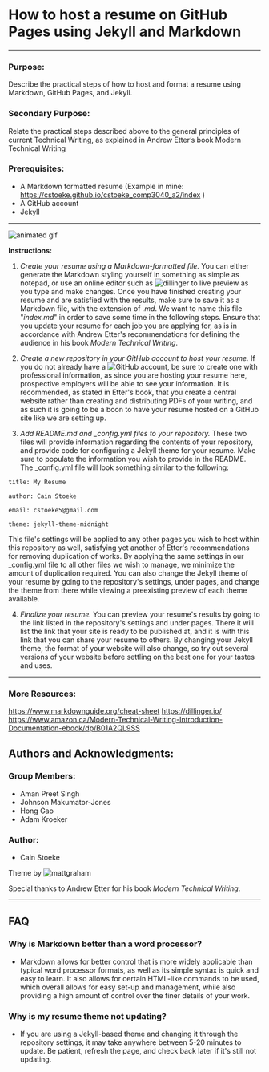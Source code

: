 # How to host a resume on GitHub Pages using Jekyll and Markdown
- - - 
### Purpose: 
Describe the practical steps of how to host and format a resume using Markdown, GitHub Pages, and Jekyll.
### Secondary Purpose: 
Relate the practical steps described above to the general principles of current Technical Writing, as explained in Andrew Etter’s book Modern Technical Writing
### Prerequisites: 
- A Markdown formatted resume (Example in mine: https://cstoeke.github.io/cstoeke_comp3040_a2/index )
- A GitHub account
- Jekyll 

- - -
![animated gif](https://media.giphy.com/media/2WD7iXievQaqFm2T7p/giphy.gif)

**Instructions:**

1.  *Create your resume using a Markdown-formatted file.* You can either generate the Markdown styling yourself in something as simple as notepad, or use an online editor such as ![dillinger](https://dillinger.io/) to live preview as you type and make changes. Once you have finished creating your resume and are satisfied with the results, make sure to save it as a Markdown file, with the extension of *.md*. We want to name this file "*index.md*" in order to save some time in the following steps. Ensure that you update your resume for each job you are applying for, as is in accordance with Andrew Etter's recommendations for defining the audience in his book *Modern Technical Writing*. 

2.  *Create a new repository in your GitHub account to host your resume.* If you do not already have a ![GitHub](https://github.com) account, be sure to create one with professional information, as since you are hosting your resume here, prospective employers will be able to see your information. It is recommended, as stated in Etter's book, that you create a central website rather than creating and distributing PDFs of your writing, and as such it is going to be a boon to have your resume hosted on a GitHub site like we are setting up.

3.  *Add README.md and _config.yml files to your repository.* These two files will provide information regarding the contents of your repository, and provide code for configuring a Jekyll theme for your resume. Make sure to populate the information you wish to provide in the README. The _config.yml file will look something similar to the following: 

`title: My Resume`

`author: Cain Stoeke`

`email: cstoeke5@gmail.com`

`theme: jekyll-theme-midnight`

This file's settings will be applied to any other pages you wish to host within this repository as well, satisfying yet another of Etter's recommendations for removing duplication of works. By applying the same settings in our _config.yml file to all other files we wish to manage, we minimize the amount of duplication required. You can also change the Jekyll theme of your resume by going to the repository's settings, under pages, and change the theme from there while viewing a preexisting preview of each theme available. 

4.  *Finalize your resume.* You can preview your resume's results by going to the link listed in the repository's settings and under pages. There it will list the link that your site is ready to be published at, and it is with this link that you can share your resume to others. By changing your Jekyll theme, the format of your website will also change, so try out several versions of your website before settling on the best one for your tastes and uses. 
- - -
### More Resources: 
https://www.markdownguide.org/cheat-sheet
https://dillinger.io/
https://www.amazon.ca/Modern-Technical-Writing-Introduction-Documentation-ebook/dp/B01A2QL9SS

## Authors and Acknowledgments: 
### Group Members: 
- Aman Preet Singh
- Johnson Makumator-Jones
- Hong Gao
- Adam Kroeker

### Author: 
- Cain Stoeke

Theme by ![mattgraham](https://twitter.com/mattgraham)

Special thanks to Andrew Etter for his book *Modern Technical Writing*.


- - -
## FAQ

### Why is Markdown better than a word processor?  
- Markdown allows for better control that is more widely applicable than typical word processor formats, as well as its simple syntax is quick and easy to learn. It also allows for certain HTML-like commands to be used, which overall allows for easy set-up and management, while also providing a high amount of control over the finer details of your work.

### Why is my resume theme not updating?  
- If you are using a Jekyll-based theme and changing it through the repository settings, it may take anywhere between 5-20 minutes to update. Be patient, refresh the page, and check back later if it's still not updating. 
